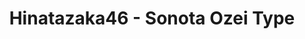 ---
layout: videojs
title: Hinatazaka46 - Sonota Ozei Type
category: mv
description: >+
    Lyrics: Akimoto Yasushi
    
    Music: Jyotetsushi
    
    Arrangement: TSUKASA
    
    Director: Inaba Ukyo (EPOCH)
    
    Choreographer: Masuda Hina
    
    Producer: Watanabe Hiroaki
    
    Production: PARADE Tokyo

    Translation by @sasori39883522
id: o4JZeuDLE3CL
lang: en
subtitles: 日向坂46その他大勢タイプ.en.vtt
subtitles_id: 日向坂46その他大勢タイプ.id.vtt
video_url: https://youtu.be/FSPzjFUQEj8
thumbnail: https://i.ytimg.com/vi/FSPzjFUQEj8/maxresdefault.jpg
hinatrivia: https://x.com/hinatacampaign/status/1843880828960481320
upload_date: 2022-09-26
---